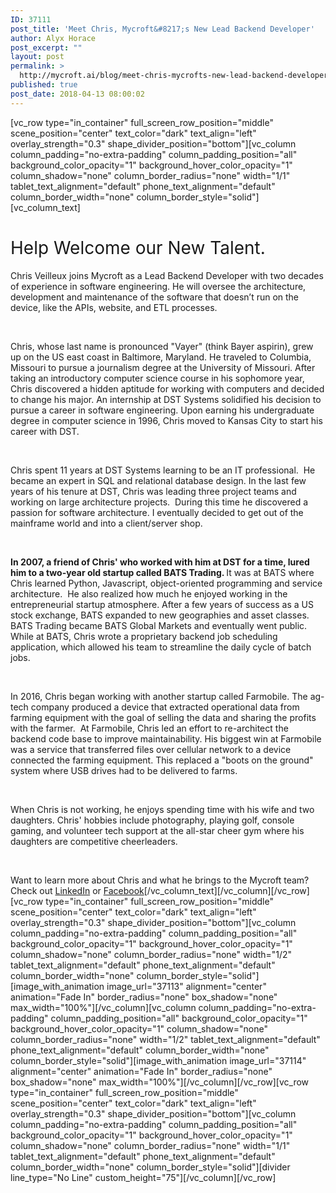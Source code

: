 ```yaml
---
ID: 37111
post_title: 'Meet Chris, Mycroft&#8217;s New Lead Backend Developer'
author: Alyx Horace
post_excerpt: ""
layout: post
permalink: >
  http://mycroft.ai/blog/meet-chris-mycrofts-new-lead-backend-developer/
published: true
post_date: 2018-04-13 08:00:02
---
```

[vc_row type="in_container" full_screen_row_position="middle" scene_position="center" text_color="dark" text_align="left" overlay_strength="0.3" shape_divider_position="bottom"][vc_column column_padding="no-extra-padding" column_padding_position="all" background_color_opacity="1" background_hover_color_opacity="1" column_shadow="none" column_border_radius="none" width="1/1" tablet_text_alignment="default" phone_text_alignment="default" column_border_width="none" column_border_style="solid"][vc_column_text]
<h1><span style="font-weight: 400;">Help Welcome our New Talent.</span></h1>
<span style="font-weight: 400;">Chris Veilleux joins Mycroft as a Lead Backend Developer with two decades of experience in software engineering. He will oversee the architecture, development and maintenance of the software that doesn’t run on the device, like the APIs, website, and ETL processes.</span>

&nbsp;

<span style="font-weight: 400;">Chris, whose last name is pronounced "Vayer" (think Bayer aspirin), grew up on the US east coast in Baltimore, Maryland. He traveled to Columbia, Missouri to pursue a journalism degree at the University of Missouri. After taking an introductory computer science course in his sophomore year, Chris discovered a hidden aptitude for working with computers and decided to change his major. An internship at DST Systems solidified his decision to pursue a career in software engineering. Upon earning his undergraduate degree in computer science in 1996, Chris moved to Kansas City to start his career with DST.</span>

&nbsp;

<span style="font-weight: 400;">Chris spent 11 years at DST Systems learning to be an IT professional.  He became an expert in SQL and relational database design. In the last few years of his tenure at DST, Chris was leading three project teams and working on large architecture projects.  During this time he discovered a passion for software architecture. I eventually decided to get out of the mainframe world and into a client/server shop.</span>

&nbsp;

<strong>In 2007, a friend of Chris' who worked with him at DST for a time, lured him to a two-year old startup called BATS Trading. </strong><span style="font-weight: 400;">It was at BATS where Chris learned Python, Javascript, object-oriented programming and service architecture.  He also realized how much he enjoyed working in the entrepreneurial startup atmosphere. After a few years of success as a US stock exchange, BATS expanded to new geographies and asset classes. BATS Trading became BATS Global Markets and eventually went public. While at BATS, Chris wrote a proprietary backend job scheduling application, which allowed his team to streamline the daily cycle of batch jobs.</span>

&nbsp;

<span style="font-weight: 400;">In 2016, Chris began working with another startup called Farmobile. The ag-tech company produced a device that extracted operational data from farming equipment with the goal of selling the data and sharing the profits with the farmer.  At Farmobile, Chris led an effort to re-architect the backend code base to improve maintainability. His biggest win at Farmobile was a service that transferred files over cellular network to a device connected the farming equipment. This replaced a "boots on the ground" system where USB drives had to be delivered to farms. </span>

&nbsp;

<span style="font-weight: 400;">When Chris is not working, he enjoys spending time with his wife and two daughters. Chris' hobbies include photography, playing golf, console gaming, and volunteer tech support at the all-star cheer gym where his daughters are competitive cheerleaders.</span>

&nbsp;

<span style="font-weight: 400;">Want to learn more about Chris and what he brings to the Mycroft team? Check out <a href="https://www.linkedin.com/in/chris-veilleux-19783a5/">LinkedIn</a> or <a href="https://www.facebook.com/veilleux.chris">Facebook</a></span>[/vc_column_text][/vc_column][/vc_row][vc_row type="in_container" full_screen_row_position="middle" scene_position="center" text_color="dark" text_align="left" overlay_strength="0.3" shape_divider_position="bottom"][vc_column column_padding="no-extra-padding" column_padding_position="all" background_color_opacity="1" background_hover_color_opacity="1" column_shadow="none" column_border_radius="none" width="1/2" tablet_text_alignment="default" phone_text_alignment="default" column_border_width="none" column_border_style="solid"][image_with_animation image_url="37113" alignment="center" animation="Fade In" border_radius="none" box_shadow="none" max_width="100%"][/vc_column][vc_column column_padding="no-extra-padding" column_padding_position="all" background_color_opacity="1" background_hover_color_opacity="1" column_shadow="none" column_border_radius="none" width="1/2" tablet_text_alignment="default" phone_text_alignment="default" column_border_width="none" column_border_style="solid"][image_with_animation image_url="37114" alignment="center" animation="Fade In" border_radius="none" box_shadow="none" max_width="100%"][/vc_column][/vc_row][vc_row type="in_container" full_screen_row_position="middle" scene_position="center" text_color="dark" text_align="left" overlay_strength="0.3" shape_divider_position="bottom"][vc_column column_padding="no-extra-padding" column_padding_position="all" background_color_opacity="1" background_hover_color_opacity="1" column_shadow="none" column_border_radius="none" width="1/1" tablet_text_alignment="default" phone_text_alignment="default" column_border_width="none" column_border_style="solid"][divider line_type="No Line" custom_height="75"][/vc_column][/vc_row]